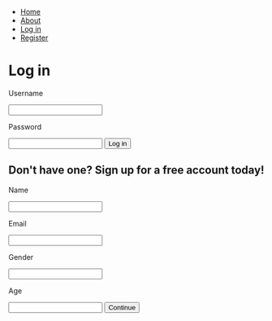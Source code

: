 <!DOCTYPE html>
<html>
<head>
<style type="text/css">

body {

margin:0;
background: #222;
font-family: "Work Sans", sans-serif;
font-weight: 400;
overflow:hidden;
}

.container {
width: 80%;
margin: 0 auto;
}

header::after {
  content: '';
  display: table;
  clear: both;
 }
 
 nav {
 float.right;
 }
 
 nav ul {
 margin: 0;
 padding: 0;
 list-style: none;
 }
 
 nav li {
 display: inline-block;
 margin-left: 70px;
 padding-top: 23px; 
 
 position: relative;
 }
 
 nav a {
 color: #444;
 text-decoration: none;
 text-transform: uppercase;
 font-size: 14px;
 }
 
 nav a:hover {
 }
 
 nav a:before {
 content: '';
 display bloack;
 height: 5px;
 width: 100%;
 background-color: #444;
 }
 

a:link,a:visited{
display:block;
front-weight:bold;
color:#FFFFFF;
background-color:#98bf21;
width:120px
}
li {
float.left;
}
</style>
<title>Livin Life</title>
</head>
<body>
   <div class="nav_bar">
<ul>
<li><a href="home.html">Home</a></li>
<li><a href="about.html">About</a></li>
<li><a href="signin.html">Log in</a></li>
<li><a href="signup.html">Register</a></li>
</ul>
</div>

<h1>Log in</h1>
<p>Username</p>
<input>
<p>Password</p>
<input>
<button>Log in</button>

<h2>Don't have one? Sign up for a free account today!</h2>
<p>Name</p>
<input>
<p>Email</p>
<input>
<p>Gender</p>
<input>
<p>Age</p>
<input>
<button>Continue</button>


</body>
</html>
